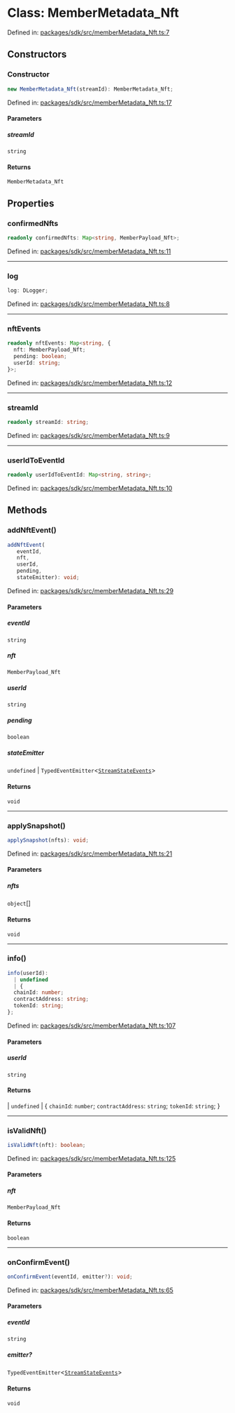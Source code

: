 # Class: MemberMetadata\_Nft

Defined in: [packages/sdk/src/memberMetadata\_Nft.ts:7](https://github.com/towns-protocol/towns/blob/0db1fd0ac7258e8db8cedfb6183e8eade8284fa1/packages/sdk/src/memberMetadata_Nft.ts#L7)

## Constructors

### Constructor

```ts
new MemberMetadata_Nft(streamId): MemberMetadata_Nft;
```

Defined in: [packages/sdk/src/memberMetadata\_Nft.ts:17](https://github.com/towns-protocol/towns/blob/0db1fd0ac7258e8db8cedfb6183e8eade8284fa1/packages/sdk/src/memberMetadata_Nft.ts#L17)

#### Parameters

##### streamId

`string`

#### Returns

`MemberMetadata_Nft`

## Properties

### confirmedNfts

```ts
readonly confirmedNfts: Map<string, MemberPayload_Nft>;
```

Defined in: [packages/sdk/src/memberMetadata\_Nft.ts:11](https://github.com/towns-protocol/towns/blob/0db1fd0ac7258e8db8cedfb6183e8eade8284fa1/packages/sdk/src/memberMetadata_Nft.ts#L11)

***

### log

```ts
log: DLogger;
```

Defined in: [packages/sdk/src/memberMetadata\_Nft.ts:8](https://github.com/towns-protocol/towns/blob/0db1fd0ac7258e8db8cedfb6183e8eade8284fa1/packages/sdk/src/memberMetadata_Nft.ts#L8)

***

### nftEvents

```ts
readonly nftEvents: Map<string, {
  nft: MemberPayload_Nft;
  pending: boolean;
  userId: string;
}>;
```

Defined in: [packages/sdk/src/memberMetadata\_Nft.ts:12](https://github.com/towns-protocol/towns/blob/0db1fd0ac7258e8db8cedfb6183e8eade8284fa1/packages/sdk/src/memberMetadata_Nft.ts#L12)

***

### streamId

```ts
readonly streamId: string;
```

Defined in: [packages/sdk/src/memberMetadata\_Nft.ts:9](https://github.com/towns-protocol/towns/blob/0db1fd0ac7258e8db8cedfb6183e8eade8284fa1/packages/sdk/src/memberMetadata_Nft.ts#L9)

***

### userIdToEventId

```ts
readonly userIdToEventId: Map<string, string>;
```

Defined in: [packages/sdk/src/memberMetadata\_Nft.ts:10](https://github.com/towns-protocol/towns/blob/0db1fd0ac7258e8db8cedfb6183e8eade8284fa1/packages/sdk/src/memberMetadata_Nft.ts#L10)

## Methods

### addNftEvent()

```ts
addNftEvent(
   eventId, 
   nft, 
   userId, 
   pending, 
   stateEmitter): void;
```

Defined in: [packages/sdk/src/memberMetadata\_Nft.ts:29](https://github.com/towns-protocol/towns/blob/0db1fd0ac7258e8db8cedfb6183e8eade8284fa1/packages/sdk/src/memberMetadata_Nft.ts#L29)

#### Parameters

##### eventId

`string`

##### nft

`MemberPayload_Nft`

##### userId

`string`

##### pending

`boolean`

##### stateEmitter

`undefined` | `TypedEventEmitter`\<[`StreamStateEvents`](../type-aliases/StreamStateEvents.md)\>

#### Returns

`void`

***

### applySnapshot()

```ts
applySnapshot(nfts): void;
```

Defined in: [packages/sdk/src/memberMetadata\_Nft.ts:21](https://github.com/towns-protocol/towns/blob/0db1fd0ac7258e8db8cedfb6183e8eade8284fa1/packages/sdk/src/memberMetadata_Nft.ts#L21)

#### Parameters

##### nfts

`object`[]

#### Returns

`void`

***

### info()

```ts
info(userId): 
  | undefined
  | {
  chainId: number;
  contractAddress: string;
  tokenId: string;
};
```

Defined in: [packages/sdk/src/memberMetadata\_Nft.ts:107](https://github.com/towns-protocol/towns/blob/0db1fd0ac7258e8db8cedfb6183e8eade8284fa1/packages/sdk/src/memberMetadata_Nft.ts#L107)

#### Parameters

##### userId

`string`

#### Returns

  \| `undefined`
  \| \{
  `chainId`: `number`;
  `contractAddress`: `string`;
  `tokenId`: `string`;
\}

***

### isValidNft()

```ts
isValidNft(nft): boolean;
```

Defined in: [packages/sdk/src/memberMetadata\_Nft.ts:125](https://github.com/towns-protocol/towns/blob/0db1fd0ac7258e8db8cedfb6183e8eade8284fa1/packages/sdk/src/memberMetadata_Nft.ts#L125)

#### Parameters

##### nft

`MemberPayload_Nft`

#### Returns

`boolean`

***

### onConfirmEvent()

```ts
onConfirmEvent(eventId, emitter?): void;
```

Defined in: [packages/sdk/src/memberMetadata\_Nft.ts:65](https://github.com/towns-protocol/towns/blob/0db1fd0ac7258e8db8cedfb6183e8eade8284fa1/packages/sdk/src/memberMetadata_Nft.ts#L65)

#### Parameters

##### eventId

`string`

##### emitter?

`TypedEventEmitter`\<[`StreamStateEvents`](../type-aliases/StreamStateEvents.md)\>

#### Returns

`void`
